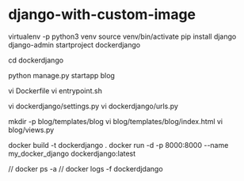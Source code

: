 # django-with-custom-image

virtualenv -p python3 venv
source venv/bin/activate
pip install django
django-admin startproject dockerdjango

cd dockerdjango

python manage.py startapp blog

vi Dockerfile
vi entrypoint.sh

vi dockerdjango/settings.py
vi dockerdjango/urls.py

mkdir -p blog/templates/blog
vi blog/templates/blog/index.html
vi blog/views.py

docker build -t dockerdjango .
docker run -d -p 8000:8000 --name my_docker_django dockerdjango:latest


// docker ps -a
// docker logs -f dockerdjdango
